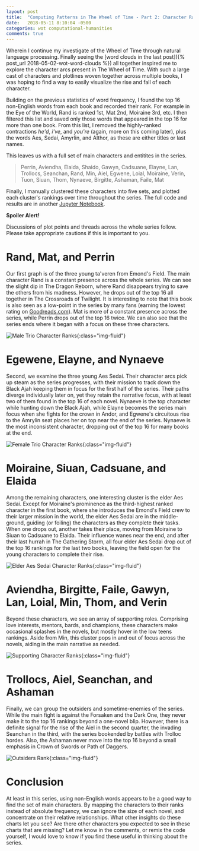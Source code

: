 ```yaml
---
layout: post
title:  "Computing Patterns in The Wheel of Time - Part 2: Character Ranking"
date:   2018-05-11 8:10:04 -0500
categories: wot computational-humanities
comments: true
---
```


Wherein I continue my investigate of the Wheel of Time through natural language
processing. Finally seeing the [word clouds in the last post]({% post_url 2018-05-02-wot-word-clouds %}) 
all together 
inspired me to explore the character arcs present in The Wheel of Time.
With such a large cast of characters and plotlines woven together across
multiple books, I was hoping to find a way to easily visualize the rise and 
fall of each character.

Building on the previous statistics of word frequency, I found the top 16 non-English
words from each book and recorded their rank. For example in the Eye of the World, Rand 
is ranked 1st, Mat 2nd, Moiraine 3rd, etc. I then filtered this list and saved only those
words that appeared in the top 16 for more than one book. From this list, I removed
the highly-ranked contractions *he'd*, *i've*, and *you're* (again, more on this 
coming later), plus the words Aes, Sedai, Amyrlin, and Althor, as these are either
titles or last names.

This leaves us with a full set of main characters and entitites in the series.

>Perrin, Aviendha, Elaida, Shaido, Gawyn, Cadsuane,
 Elayne, Lan, Trollocs, Seanchan, Rand, Min, Aiel,
 Egwene, Loial, Moiraine, Verin, Tuon, Siuan, Thom,
 Nynaeve, Birgitte, Ashaman, Faile, Mat

Finally, I manually clustered these characters into five sets, and 
plotted each cluster's rankings over time throughout the series. 
The full code and results are in
another [Jupyter Notebook](http://nbviewer.jupyter.org/url/mark.goadrich.com/courses/csci270s18/code/CharacterFrequencyRank.ipynb). 

**Spoiler Alert!** 

Discussions of plot points and threads across the whole series follow. Please take appropriate 
cautions if this is important to you.

# Rand, Mat, and Perrin

Our first graph is of the three young ta'veren from Emond's Field. The main character Rand is a constant 
presence across the whole series. We can see the slight dip in The Dragon Reborn,
where Rand disappears trying to save the others from his madness. However, he drops
out of the top 16 all together in The Crossroads of Twilight. It is interesting to 
note that this book is also seen as a low-point in the series by many fans (earning the
lowest rating on [Goodreads.com](https://www.goodreads.com/series/41526-the-wheel-of-time)).
Mat is more of a constant presence across the series, while Perrin drops out of the 
top 16 twice. We can also see that the series ends where it began with a focus on
these three characters.

![Male Trio Character Ranks]({{site.url}}/assets/wot/mtrio-rank.png){:class="img-fluid"}

# Egewene, Elayne, and Nynaeve

Second, we examine the three young Aes Sedai. Their character arcs pick up steam
as the series progresses, with their mission to track down the Black Ajah
keeping them in focus for the first half of the series. Their paths diverge
individually later on, yet they retain the narrative focus, with at least two of them
found in the top 16 of each novel. Nynaeve is the top character while 
hunting down the Black Ajah, while Elayne becomes the series main focus 
when she fights for the crown in Andor, and Egwene's circuitous rise to the Amrylin
seat places her on top near the end of the series. Nynaeve is the most inconsistent
character, dropping out of the top 16 for many books at the end.

![Female Trio Character Ranks]({{site.url}}/assets/wot/ftrio-rank.png){:class="img-fluid"}

# Moiraine, Siuan, Cadsuane, and Elaida

Among the remaining characters, one interesting cluster is the elder Aes Sedai. 
Except for Moiraine's prominence as the third-highest ranked character in the first
book, where she introduces the Emond's Field crew to their larger mission in the 
world, the elder Aes Sedai are in the middle-ground, guiding (or foiling) the 
characters as they complete their tasks. When one drops out, another takes their
place, moving from Moiraine to Siuan to Cadsuane to Elaida. Their influence
wanes near the end, and after their last hurrah in The Gathering Storm, all
four elder Aes Sedai drop out of the top 16 rankings for the last two books, 
leaving the field open for the young characters to complete their rise.

![Elder Aes Sedai Character Ranks]({{site.url}}/assets/wot/elder-rank.png){:class="img-fluid"}

# Aviendha, Birgitte, Faile, Gawyn, Lan, Loial, Min, Thom, and Verin

Beyond these characters, we see an array of supporting roles. Comprising love interests,
mentors, bards, and champions, these characters make occasional splashes
in the novels, but mostly hover in the low teens rankings. Aside from Min, 
this cluster pops in and out of focus across the novels, aiding in the main
narrative as needed.

![Supporting Character Ranks]({{site.url}}/assets/wot/supporting-rank.png){:class="img-fluid"}

# Trollocs, Aiel, Seanchan, and Ashaman

Finally, we can group the outsiders and sometime-enemies of the series. While the main
fight is against the Forsaken and the Dark One, they never make it to the top 16 rankings
beyond a one-novel blip. However, there is a definite signal for the rise of the Aiel 
in the second quarter, the invading Seanchan in the third, with the series bookended
by battles with Trolloc hordes. Also, the Ashaman never move into the 
top 16 beyond a small emphasis in Crown of Swords or Path of Daggers.

![Outsiders Rank]({{site.url}}/assets/wot/outsider-rank.png){:class="img-fluid"}

# Conclusion

At least in this series, using non-English words appears to be a good way
to find the set of main characters. By mapping the characters to their 
ranks instead of absolute frequency, we can ignore the size of each novel, and
concentrate on their relative relationships. What other insights do
these charts let you see? Are there other characters you 
expected to see in these charts that are missing? Let me know in the comments, or
remix the code yourself, I would love to know if you find these useful
in thinking about the series. 